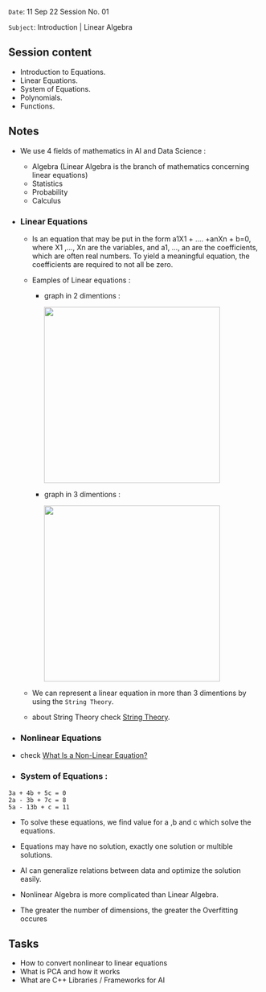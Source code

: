 `Date`: 11 Sep 22 Session No. 01

`Subject`: Introduction | Linear Algebra

## Session content 
- Introduction to Equations.
- Linear Equations.
- System of Equations.
- Polynomials.
- Functions.

## Notes
- We use 4 fields of mathematics in AI and Data Science :
  - Algebra (Linear Algebra is the branch of mathematics concerning linear equations)
  - Statistics
  - Probability
  - Calculus
  
- ### Linear Equations
  - Is an equation that may be put in the form a1X1 + .... +anXn + b=0, where X1 ,..., Xn are the variables, and a1, ..., an are the coefficients, which are often real numbers. To yield a meaningful equation, the coefficients are required to not all be zero.
  - Eamples of Linear equations : 
    - graph in 2 dimentions :
    
       <img src="https://tse4.mm.bing.net/th?id=OIP.4rf4VqzficU8Q_AZUp_hmQHaE8&pid=Api&P=0" width="350">
  
    - graph in 3 dimentions :
    
       <img src="https://i.ytimg.com/vi/IWgnjjUCjCY/hqdefault.jpg" width="350">
    
    
  - We can represent a linear equation in more than 3 dimentions by using the `String Theory`.
   - about String Theory check [String Theory](https://www.youtube.com/watch?v=5IoOkp5bOds).
   
- ### Nonlinear Equations   
 - check [What Is a Non-Linear Equation?](https://www.youtube.com/watch?v=GHangQlVe-E)     
 
- ### System of Equations :
```
3a + 4b + 5c = 0
2a - 3b + 7c = 8
5a - 13b + c = 11
```
  - To solve these equations, we find value for a ,b and c which solve the equations.
  - Equations may have no solution, exactly one solution or multible solutions. 
  - AI can generalize relations between data and optimize the solution easily.
  
- Nonlinear Algebra is more complicated than Linear Algebra.
- The greater the number of dimensions, the greater the Overfitting occures

## Tasks 
- How to convert nonlinear to linear equations
- What is PCA and how it works
- What are C++ Libraries / Frameworks for AI


  
  
